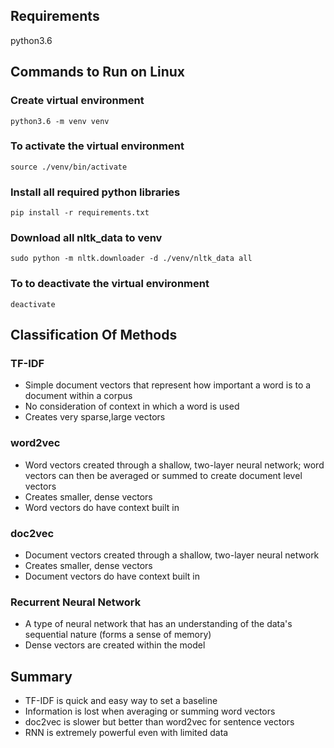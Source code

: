 ## Requirements 

python3.6

## Commands to Run on Linux
### Create virtual environment
```
python3.6 -m venv venv 
```
### To activate the virtual environment
```
source ./venv/bin/activate 
```
### Install all required python libraries
```
pip install -r requirements.txt 
```
### Download all nltk_data to venv 
```
sudo python -m nltk.downloader -d ./venv/nltk_data all
```
### To to deactivate the virtual environment
```
deactivate
```

## Classification Of Methods

### TF-IDF
* Simple document vectors that represent how important a word is to a document within a corpus
* No consideration of context in which a word is used
* Creates very sparse,large vectors

### word2vec
* Word vectors created through a shallow, two-layer neural network; word vectors can then be averaged or summed to create document level vectors
* Creates smaller, dense vectors
* Word vectors do have context built in 

### doc2vec
* Document vectors created through a shallow, two-layer neural network
* Creates smaller, dense vectors
* Document vectors do have context built in

### Recurrent Neural Network
* A type of neural network that has an understanding of the data's sequential nature (forms a sense of memory)
* Dense vectors are created within the model


## Summary
* TF-IDF is quick and easy way to set a baseline
* Information is lost when averaging or summing word vectors
* doc2vec is slower but better than word2vec for sentence vectors
* RNN is extremely powerful even with limited data

